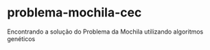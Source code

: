 # problema-mochila-cec
Encontrando a solução do Problema da Mochila utilizando algoritmos genéticos
